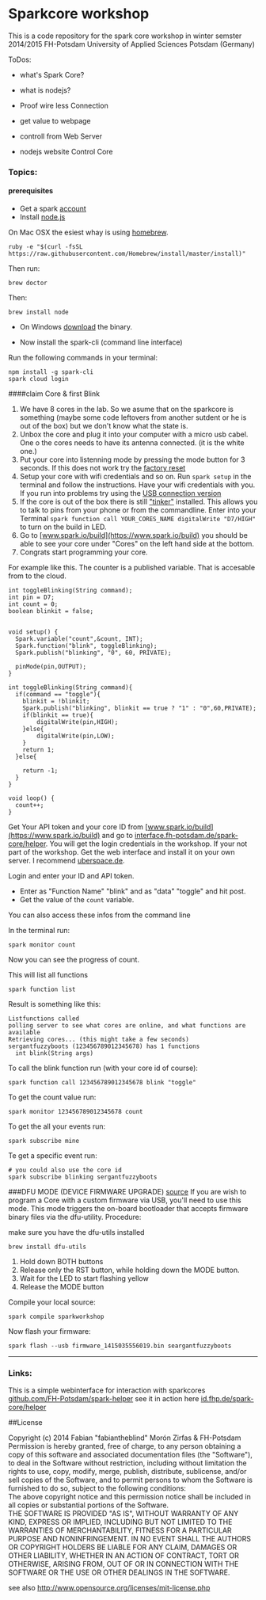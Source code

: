 Sparkcore workshop  
==================

This is a code repository for the spark core workshop in winter semster 2014/2015 FH-Potsdam University of Applied Sciences Potsdam (Germany)  

ToDos:  
- what's Spark Core?  
- what is nodejs?  

- Proof wire less Connection
- get value to webpage
- controll from Web Server
- nodejs website Control Core

### Topics:  

#### prerequisites  
- Get a spark [account](https://www.spark.io/signup)  
- Install [node.js](http://nodejs.org/)  

On Mac OSX the esiest whay is using [homebrew](http://brew.sh/).  

    ruby -e "$(curl -fsSL https://raw.githubusercontent.com/Homebrew/install/master/install)"  

Then run:  

    brew doctor

Then:

    brew install node  

- On Windows [download](http://nodejs.org/download/) the binary.  

- Now install the spark-cli (command line interface)  

Run the following commands in your terminal:  

    npm install -g spark-cli  
    spark cloud login  


####claim Core & first Blink  

1. We have 8 cores in the lab. So we asume that on the sparkcore is something  (maybe some code leftovers from another sutdent or he is out of the box) but we don't know what the state is.  
2. Unbox the core and plug it into your computer with a micro usb cabel. One o the cores needs to have its antenna connected. (it is the white one.)  
3. Put your core into listenning mode by pressing the mode button for 3 seconds. If this does not work try the [factory reset](http://docs.spark.io/connect/#appendix-factory-reset)
4. Setup your core with wifi credentials and so on. Run `spark setup` in the terminal and follow the instructions. Have your wifi credentials with you. If you run into problems try using the [USB connection version](http://docs.spark.io/connect/#connecting-your-core-connect-over-usb)  
5. If the core is out of the box there is still ["tinker"](http://docs.spark.io/tinker/) installed. This allows you to talk to pins from your phone or from the commandline. Enter into your Terminal `spark function call YOUR_CORES_NAME digitalWrite "D7/HIGH"` to turn on the build in LED. 
5. Go to [www.spark.io/build](https://www.spark.io/build) you should be able to see your core under "Cores" on the left hand side at the bottom.  
6. Congrats start programming your core.

For example like this. The counter is a published variable. That is accesable from to the cloud.  




    int toggleBlinking(String command);
    int pin = D7;
    int count = 0;
    boolean blinkit = false;


    void setup() {
      Spark.variable("count",&count, INT);
      Spark.function("blink", toggleBlinking);
      Spark.publish("blinking", "0", 60, PRIVATE);

      pinMode(pin,OUTPUT);
    }

    int toggleBlinking(String command){
      if(command == "toggle"){
        blinkit = !blinkit;
        Spark.publish("blinking", blinkit == true ? "1" : "0",60,PRIVATE);
        if(blinkit == true){
            digitalWrite(pin,HIGH);
        }else{
            digitalWrite(pin,LOW);
        }
        return 1;
      }else{

        return -1;
      }
    }

    void loop() {
      count++;
    }



Get Your API token and your core ID from [www.spark.io/build](https://www.spark.io/build) and go to [interface.fh-potsdam.de/spark-core/helper](http://interface.fh-potsdam.de/spark-core/helper/). You will get the login credentials in the workshop. If your not part of the workshop. Get the web interface and install it on your own server. I recommend [uberspace.de](https://uberspace.de/).  

Login and enter your ID and API token.

- Enter as "Function Name" "blink" and as "data" "toggle" and  hit post.
- Get the value of the `count` variable.  

You can also access these infos from the command line

In the terminal run:  

    spark monitor count

Now you can see the progress of count.  

This will list all functions

    spark function list

Result is something like this:  

    Listfunctions called
    polling server to see what cores are online, and what functions are available
    Retrieving cores... (this might take a few seconds)
    sergantfuzzyboots (123456789012345678) has 1 functions
      int blink(String args)

To call the blink function run (with your core id of course):  

    spark function call 123456789012345678 blink "toggle"

To get the count value run:  

    spark monitor 123456789012345678 count

To get the all your events run:  

    spark subscribe mine

Te get a specific event run:  

    # you could also use the core id
    spark subscribe blinking sergantfuzzyboots  



###DFU MODE (DEVICE FIRMWARE UPGRADE)
[source](http://docs.spark.io/connect/#appendix-dfu-mode-device-firmware-upgrade)
If you are wish to program a Core with a custom firmware via USB, you'll need to use this mode. This mode triggers the on-board bootloader that accepts firmware binary files via the dfu-utility.
Procedure:  

make sure you have the dfu-utils installed  

    brew install dfu-utils

1. Hold down BOTH buttons
2. Release only the RST button, while holding down the MODE button.
3. Wait for the LED to start flashing yellow
4. Release the MODE button

Compile your local source:  

    spark compile sparkworkshop

Now flash your firmware:  

    spark flash --usb firmware_1415035556019.bin seargantfuzzyboots

------------



### Links:  

This is a simple webinterface for interaction with sparkcores [github.com/FH-Potsdam/spark-helper](https://github.com/FH-Potsdam/spark-helper) see it in action here [id.fhp.de/spark-core/helper](http://interface.fh-potsdam.de/spark-core/helper/)  

##License  

Copyright (c) 2014 Fabian "fabiantheblind" Morón Zirfas & FH-Potsdam  
Permission is hereby granted, free of charge, to any person obtaining a copy of this software and associated documentation files (the "Software"), to deal in the Software  without restriction, including without limitation the rights to use, copy, modify, merge, publish, distribute, sublicense, and/or sell copies of the Software, and to  permit persons to whom the Software is furnished to do so, subject to the following conditions:  
The above copyright notice and this permission notice shall be included in all copies or substantial portions of the Software.  
THE SOFTWARE IS PROVIDED "AS IS", WITHOUT WARRANTY OF ANY KIND, EXPRESS OR IMPLIED, INCLUDING BUT NOT LIMITED TO THE WARRANTIES OF MERCHANTABILITY, FITNESS FOR A  PARTICULAR PURPOSE AND NONINFRINGEMENT. IN NO EVENT SHALL THE AUTHORS OR COPYRIGHT HOLDERS BE LIABLE FOR ANY CLAIM, DAMAGES OR OTHER LIABILITY, WHETHER IN AN ACTION OF  CONTRACT, TORT OR OTHERWISE, ARISING FROM, OUT OF OR IN CONNECTION WITH THE SOFTWARE OR THE USE OR OTHER DEALINGS IN THE SOFTWARE.  

see also http://www.opensource.org/licenses/mit-license.php
